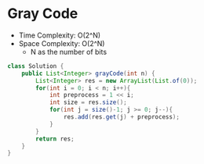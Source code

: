 # Gray Code

- Time Complexity: O(2^N)
- Space Complexity: O(2^N)
  - N as the number of bits

```java
class Solution {
    public List<Integer> grayCode(int n) {
        List<Integer> res = new ArrayList(List.of(0));
        for(int i = 0; i < n; i++){
            int preprocess = 1 << i;
            int size = res.size();
            for(int j = size()-1; j >= 0; j--){
                res.add(res.get(j) + preprocess);
            }
        }
        return res;
    }
}
```